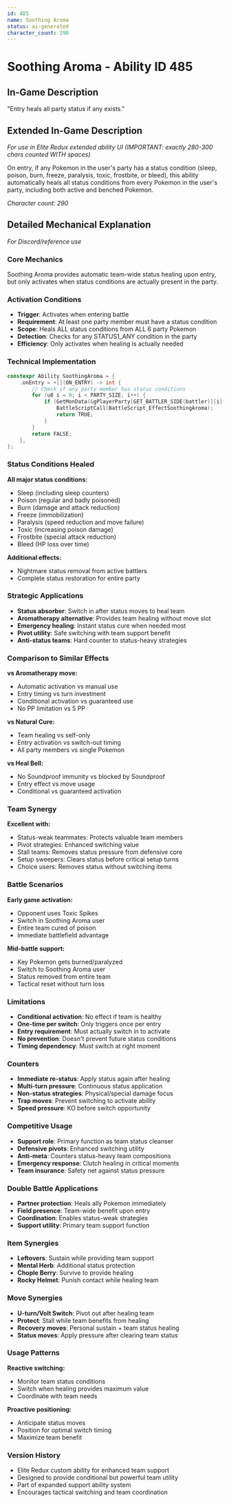 ```yaml
---
id: 485
name: Soothing Aroma
status: ai-generated
character_count: 290
---
```


# Soothing Aroma - Ability ID 485

## In-Game Description
"Entry heals all party status if any exists."

## Extended In-Game Description
*For use in Elite Redux extended ability UI (IMPORTANT: exactly 280-300 chars counted WITH spaces)*

On entry, if any Pokemon in the user's party has a status condition (sleep, poison, burn, freeze, paralysis, toxic, frostbite, or bleed), this ability automatically heals all status conditions from every Pokemon in the user's party, including both active and benched Pokemon.

*Character count: 290*

## Detailed Mechanical Explanation
*For Discord/reference use*

### Core Mechanics
Soothing Aroma provides automatic team-wide status healing upon entry, but only activates when status conditions are actually present in the party.

### Activation Conditions
- **Trigger**: Activates when entering battle
- **Requirement**: At least one party member must have a status condition
- **Scope**: Heals ALL status conditions from ALL 6 party Pokemon
- **Detection**: Checks for any STATUS1_ANY condition in the party
- **Efficiency**: Only activates when healing is actually needed

### Technical Implementation
```c
constexpr Ability SoothingAroma = {
    .onEntry = +[](ON_ENTRY) -> int {
        // Check if any party member has status conditions
        for (u8 i = 0; i < PARTY_SIZE; i++) {
            if (GetMonData(&gPlayerParty[GET_BATTLER_SIDE(battler)][i], MON_DATA_STATUS) & STATUS1_ANY) {
                BattleScriptCall(BattleScript_EffectSoothingAroma);
                return TRUE;
            }
        }
        return FALSE;
    },
};
```

### Status Conditions Healed
**All major status conditions:**
- Sleep (including sleep counters)
- Poison (regular and badly poisoned)
- Burn (damage and attack reduction)
- Freeze (immobilization)
- Paralysis (speed reduction and move failure)
- Toxic (increasing poison damage)
- Frostbite (special attack reduction)
- Bleed (HP loss over time)

**Additional effects:**
- Nightmare status removal from active battlers
- Complete status restoration for entire party

### Strategic Applications
- **Status absorber**: Switch in after status moves to heal team
- **Aromatherapy alternative**: Provides team healing without move slot
- **Emergency healing**: Instant status cure when needed most
- **Pivot utility**: Safe switching with team support benefit
- **Anti-status teams**: Hard counter to status-heavy strategies

### Comparison to Similar Effects
**vs Aromatherapy move:**
- Automatic activation vs manual use
- Entry timing vs turn investment
- Conditional activation vs guaranteed use
- No PP limitation vs 5 PP

**vs Natural Cure:**
- Team healing vs self-only
- Entry activation vs switch-out timing
- All party members vs single Pokemon

**vs Heal Bell:**
- No Soundproof immunity vs blocked by Soundproof
- Entry effect vs move usage
- Conditional vs guaranteed activation

### Team Synergy
**Excellent with:**
- Status-weak teammates: Protects valuable team members
- Pivot strategies: Enhanced switching value
- Stall teams: Removes status pressure from defensive core
- Setup sweepers: Clears status before critical setup turns
- Choice users: Removes status without switching items

### Battle Scenarios
**Early game activation:**
- Opponent uses Toxic Spikes
- Switch in Soothing Aroma user
- Entire team cured of poison
- Immediate battlefield advantage

**Mid-battle support:**
- Key Pokemon gets burned/paralyzed
- Switch to Soothing Aroma user
- Status removed from entire team
- Tactical reset without turn loss

### Limitations
- **Conditional activation**: No effect if team is healthy
- **One-time per switch**: Only triggers once per entry
- **Entry requirement**: Must actually switch in to activate
- **No prevention**: Doesn't prevent future status conditions
- **Timing dependency**: Must switch at right moment

### Counters
- **Immediate re-status**: Apply status again after healing
- **Multi-turn pressure**: Continuous status application
- **Non-status strategies**: Physical/special damage focus
- **Trap moves**: Prevent switching to activate ability
- **Speed pressure**: KO before switch opportunity

### Competitive Usage
- **Support role**: Primary function as team status cleanser
- **Defensive pivots**: Enhanced switching utility
- **Anti-meta**: Counters status-heavy team compositions
- **Emergency response**: Clutch healing in critical moments
- **Team insurance**: Safety net against status pressure

### Double Battle Applications
- **Partner protection**: Heals ally Pokemon immediately
- **Field presence**: Team-wide benefit upon entry
- **Coordination**: Enables status-weak strategies
- **Support utility**: Primary team support function

### Item Synergies
- **Leftovers**: Sustain while providing team support
- **Mental Herb**: Additional status protection
- **Chople Berry**: Survive to provide healing
- **Rocky Helmet**: Punish contact while healing team

### Move Synergies
- **U-turn/Volt Switch**: Pivot out after healing team
- **Protect**: Stall while team benefits from healing
- **Recovery moves**: Personal sustain + team status healing
- **Status moves**: Apply pressure after clearing team status

### Usage Patterns
**Reactive switching:**
- Monitor team status conditions
- Switch when healing provides maximum value
- Coordinate with team needs

**Proactive positioning:**
- Anticipate status moves
- Position for optimal switch timing
- Maximize team benefit

### Version History
- Elite Redux custom ability for enhanced team support
- Designed to provide conditional but powerful team utility
- Part of expanded support ability system
- Encourages tactical switching and team coordination